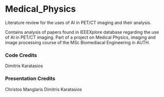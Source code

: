 # Medical_Physics
Literature review for the uses of AI in PET/CT imaging and their analysis.

Contains analysis of papers found in IEEEXplore database regarding the use of AI in PET/CT imaging. Part of a project on Medical Physics, imaging and image processing course of the MSc Biomediacal Engineering in AUTH.

### Code Credits
Dimitris Karatasios

### Presentation Credits
Christos Manglaris
Dimitris Karatasios
